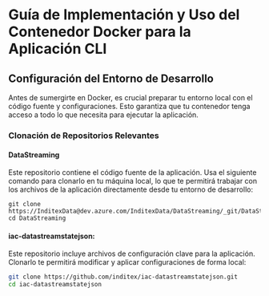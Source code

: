 # Guía de Implementación y Uso del Contenedor Docker para la Aplicación CLI

## Configuración del Entorno de Desarrollo

Antes de sumergirte en Docker, es crucial preparar tu entorno local con el código fuente y configuraciones. Esto garantiza que tu contenedor tenga acceso a todo lo que necesita para ejecutar la aplicación.

### Clonación de Repositorios Relevantes

#### DataStreaming
Este repositorio contiene el código fuente de la aplicación. Usa el siguiente comando para clonarlo en tu máquina local, lo que te permitirá trabajar con los archivos de la aplicación directamente desde tu entorno de desarrollo:

```shell
git clone https://InditexData@dev.azure.com/InditexData/DataStreaming/_git/DataStreaming
cd DataStreaming
```

#### iac-datastreamstatejson:
Este repositorio incluye archivos de configuración clave para la aplicación. Clonarlo te permitirá modificar y aplicar configuraciones de forma local:

```bash
git clone https://github.com/inditex/iac-datastreamstatejson.git
cd iac-datastreamstatejson
```
